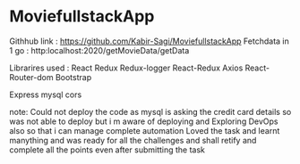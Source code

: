 # MoviefullstackApp

Githhub link : https://github.com/Kabir-Sagi/MoviefullstackApp
Fetchdata in 1 go : http:localhost:2020/getMovieData/getData 

Librarires used :
 React 
 Redux 
 Redux-logger 
 React-Redux
 Axios
 React-Router-dom 
 Bootstrap 

Express 
mysql 
cors 

note: Could not deploy the code as mysql is asking the credit card details so was not able to deploy 
      but i m aware of deploying and Exploring DevOps also so that i can manage complete automation 
      Loved the task and learnt manything and was ready for all the challenges and shall retify and complete
      all the points even after submitting the task